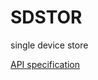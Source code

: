 # SDSTOR
single device store

[API specification](https://rawgit.com/g8os/sdstor/master/specs/raml/sdstor.html)
